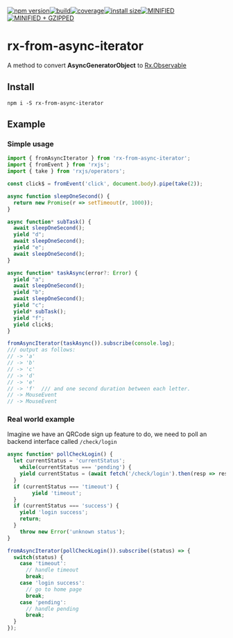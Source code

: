 [![npm version](https://badge.fury.io/js/rx-from-async-iterator.svg)](https://www.npmjs.com/package/rx-from-async-iterator)[![build](https://travis-ci.org/LPegasus/rx-from-async-iterator.svg?branch=master)](https://travis-ci.org/LPegasus/rx-from-async-iterator)[![coverage](https://img.shields.io/codecov/c/github/LPegasus/rx-from-async-iterator.svg?style=flat-square)](https://codecov.io/gh/LPegasus/rx-from-async-iterator)[![install size](https://packagephobia.now.sh/badge?p=rx-from-async-iterator)](https://packagephobia.now.sh/result?p=rx-from-async-iterator)[![MINIFIED](https://badgen.net/bundlephobia/min/rx-from-async-iterator)](https://bundlephobia.com/result?p=rx-from-async-iterator)[![MINIFIED + GZIPPED](https://badgen.net/bundlephobia/minzip/rx-from-async-iterator)](https://badgen.net/bundlephobia/min/rx-from-async-iterator)

# rx-from-async-iterator

A method to convert **AsyncGeneratorObject** to [Rx.Observable](https://rxjs.dev/guide/observable)



## Install

`npm i -S rx-from-async-iterator`



## Example

### Simple usage

```typescript
import { fromAsyncIterator } from 'rx-from-async-iterator';
import { fromEvent } from 'rxjs';
import { take } from 'rxjs/operators';

const click$ = fromEvent('click', document.body).pipe(take(2));

async function sleepOneSecond() {
  return new Promise(r => setTimeout(r, 1000));
}

async function* subTask() {
  await sleepOneSecond();
  yield "d";
  await sleepOneSecond();
  yield "e";
  await sleepOneSecond();
}

async function* taskAsync(error?: Error) {
  yield "a";
  await sleepOneSecond();
  yield "b";
  await sleepOneSecond();
  yield "c";
  yield* subTask();
  yield "f";
  yield click$;
}

fromAsyncIterator(taskAsync()).subscribe(console.log);
/// output as follows:
// -> 'a'
// -> 'b'
// -> 'c'
// -> 'd'
// -> 'e'
// -> 'f'  /// and one second duration between each letter.
// -> MouseEvent
// -> MouseEvent
```



### Real world example

Imagine we have an QRCode sign up feature to do, we need to poll an backend interface called `/check/login`

```typescript
async function* pollCheckLogin() {
  let currentStatus = 'currentStatus';
	while(currentStatus === 'pending') {
    yield currentStatus = (await fetch('/check/login').then(resp => resp.json)).status;
  }
  if (currentStatus === 'timeout') {
		yield 'timeout';
  }
  if (currentStatus === 'success') {
    yield 'login success';
    return;
  }
	throw new Error('unknown status');
}

fromAsyncIterator(pollCheckLogin()).subscribe((status) => {
  switch(status) {
    case 'timeout':
      // handle timeout
      break;
    case 'login success':
      // go to home page
      break;
    case 'pending':
      // handle pending
      break;
  }
});
```

